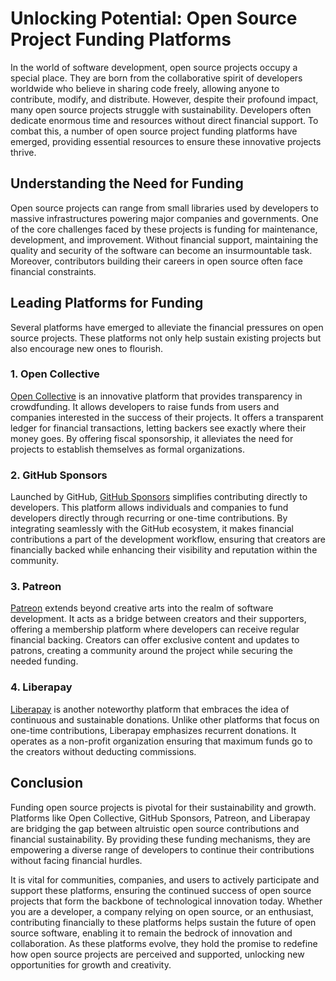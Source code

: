 # Unlocking Potential: Open Source Project Funding Platforms

In the world of software development, open source projects occupy a special place. They are born from the collaborative spirit of developers worldwide who believe in sharing code freely, allowing anyone to contribute, modify, and distribute. However, despite their profound impact, many open source projects struggle with sustainability. Developers often dedicate enormous time and resources without direct financial support. To combat this, a number of open source project funding platforms have emerged, providing essential resources to ensure these innovative projects thrive.

## Understanding the Need for Funding

Open source projects can range from small libraries used by developers to massive infrastructures powering major companies and governments. One of the core challenges faced by these projects is funding for maintenance, development, and improvement. Without financial support, maintaining the quality and security of the software can become an insurmountable task. Moreover, contributors building their careers in open source often face financial constraints.

## Leading Platforms for Funding

Several platforms have emerged to alleviate the financial pressures on open source projects. These platforms not only help sustain existing projects but also encourage new ones to flourish.

### 1. **Open Collective**

[Open Collective](https://opencollective.com/) is an innovative platform that provides transparency in crowdfunding. It allows developers to raise funds from users and companies interested in the success of their projects. It offers a transparent ledger for financial transactions, letting backers see exactly where their money goes. By offering fiscal sponsorship, it alleviates the need for projects to establish themselves as formal organizations.

### 2. **GitHub Sponsors**

Launched by GitHub, [GitHub Sponsors](https://github.com/sponsors) simplifies contributing directly to developers. This platform allows individuals and companies to fund developers directly through recurring or one-time contributions. By integrating seamlessly with the GitHub ecosystem, it makes financial contributions a part of the development workflow, ensuring that creators are financially backed while enhancing their visibility and reputation within the community.

### 3. **Patreon**

[Patreon](https://www.patreon.com/) extends beyond creative arts into the realm of software development. It acts as a bridge between creators and their supporters, offering a membership platform where developers can receive regular financial backing. Creators can offer exclusive content and updates to patrons, creating a community around the project while securing the needed funding.

### 4. **Liberapay**

[Liberapay](https://liberapay.com/) is another noteworthy platform that embraces the idea of continuous and sustainable donations. Unlike other platforms that focus on one-time contributions, Liberapay emphasizes recurrent donations. It operates as a non-profit organization ensuring that maximum funds go to the creators without deducting commissions.

## Conclusion

Funding open source projects is pivotal for their sustainability and growth. Platforms like Open Collective, GitHub Sponsors, Patreon, and Liberapay are bridging the gap between altruistic open source contributions and financial sustainability. By providing these funding mechanisms, they are empowering a diverse range of developers to continue their contributions without facing financial hurdles.

It is vital for communities, companies, and users to actively participate and support these platforms, ensuring the continued success of open source projects that form the backbone of technological innovation today. Whether you are a developer, a company relying on open source, or an enthusiast, contributing financially to these platforms helps sustain the future of open source software, enabling it to remain the bedrock of innovation and collaboration. As these platforms evolve, they hold the promise to redefine how open source projects are perceived and supported, unlocking new opportunities for growth and creativity.